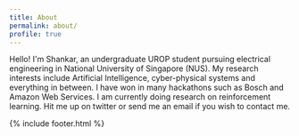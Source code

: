 ```yaml
---
title: About
permalink: about/
profile: true
---
```


Hello! I'm Shankar, an undergraduate UROP student pursuing electrical engineering in National University of Singapore (NUS). My research interests include Artificial Intelligence, cyber-physical systems and everything in between. I have won in many hackathons such as Bosch and Amazon Web Services. I am currently doing research on reinforcement learning. Hit me up on twitter or send me an email if you wish to contact me.

{% include footer.html %}
